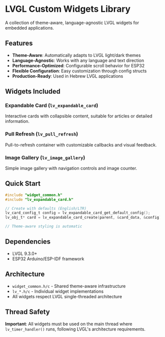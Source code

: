 # LVGL Custom Widgets Library

A collection of theme-aware, language-agnostic LVGL widgets for embedded applications.

## Features

- **Theme-Aware**: Automatically adapts to LVGL light/dark themes
- **Language-Agnostic**: Works with any language and text direction
- **Performance-Optimized**: Configurable scroll behavior for ESP32
- **Flexible Configuration**: Easy customization through config structs
- **Production-Ready**: Used in Hebrew LVGL applications

## Widgets Included

### Expandable Card (`lv_expandable_card`)
Interactive cards with collapsible content, suitable for articles or detailed information.

### Pull Refresh (`lv_pull_refresh`)
Pull-to-refresh container with customizable callbacks and visual feedback.

### Image Gallery (`lv_image_gallery`)
Simple image gallery with navigation controls and image counter.

## Quick Start

```c
#include "widget_common.h"
#include "lv_expandable_card.h"

// Create with defaults (English/LTR)
lv_card_config_t config = lv_expandable_card_get_default_config();
lv_obj_t* card = lv_expandable_card_create(parent, &card_data, &config);

// Theme-aware styling is automatic
```

## Dependencies

- LVGL 9.3.0+
- ESP32 Arduino/ESP-IDF framework

## Architecture

- `widget_common.h/c` - Shared theme-aware infrastructure
- `lv_*.h/c` - Individual widget implementations
- All widgets respect LVGL single-threaded architecture

## Thread Safety

**Important**: All widgets must be used on the main thread where `lv_timer_handler()` runs, following LVGL's architecture requirements.